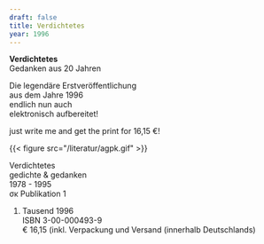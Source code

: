 ```yaml
---
draft: false
title: Verdichtetes
year: 1996
---
```

**Verdichtetes**  
Gedanken aus 20 Jahren  
  
Die legendäre Erstveröffentlichung  
aus dem Jahre 1996  
endlich nun auch  
elektronisch aufbereitet!  
    
just write me and get the print for 16,15 €!  

  
{{< figure src="/literatur/agpk.gif" >}}
  
Verdichtetes  
gedichte & gedanken  
1978 - 1995  
σκ Publikation 1  
1. Tausend 1996  
ISBN 3-00-000493-9   
€ 16,15 (inkl. Verpackung und Versand (innerhalb Deutschlands)	